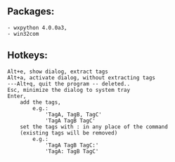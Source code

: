 ## Packages:
    - wxpython 4.0.0a3,
    - win32com

## Hotkeys:
    Alt+e, show dialog, extract tags
    Alt+a, activate dialog, without extracting tags
    ---Alt+q, quit the program -- deleted..
    Esc, minimize the dialog to system tray
    Enter, 
        add the tags, 
            e.g.:
                'TagA, TagB, TagC'
                'TagA TagB TagC'
        set the tags with : in any place of the command 
        (existing tags will be removed)
            e.g.:
                'TagA TagB TagC:'
                'TagA: TagB TagC'